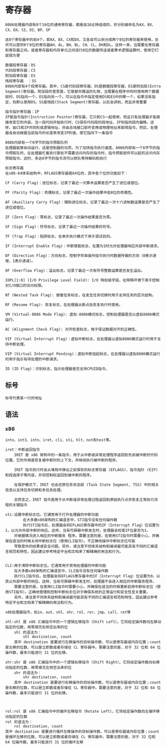 
# 寄存器
    8086处理器内部有8个16位的通用寄存器，都是由16比特组成的，并分别被命名为AX、BX、CX、DX、SI、DI、BP、SP

    这8个寄存器中的前4个，即AX、BX、CX和DX，又各自可以拆分成两个8位的寄存器来使用，总共可以提供8个8位的寄存器AH、AL、BH、BL、CH、CL、DH和DL。这样一来，当需要在寄存器和寄存器之间，或者寄存器和内存单元之间进行8位的数据传送或者算术逻辑运算时，使用它们就很方便

    数据段寄存器：DS
    代码段寄存器：CS
    附加段寄存器：ES
    栈段寄存器  ：SS
    8086内部有4个段寄存器。其中，CS是代码段寄存器，DS是数据段寄存器，ES是附加段(Extra Segment)寄存器。附加段的意思是，它是额外赠送的礼物，当需要在程序中同时使用两个数据段时，DS指向一个，ES指向另一个。可以在指令中指定使用DS和ES中的哪一个，如果没有指定，则默认使用DS。SS是栈段(Stack Segment)寄存器，以后会讲到，而且非常重要

    指令指针寄存器：IP
    IP是指令指针(Instruction Pointer)寄存器，它只和CS一起使用，而且只有处理器才能直接改变它的内容。当一段代码开始执行时，CS保存代码段的段地址，IP则指向段内偏移。这样，由CS和IP共同形成逻辑地址，并由总线接口部件变换成物理地址来取得指令。然后，处理器会自动根据当前指令的长度来改变IP的值，使它指向下一条指令

    8086内部有一个6字节的指令预取队列
    处理器能够自动运行，这是控制器的功劳。为了加快指令执行速度，8086内部有一个6字节的指令预取队列，在处理器忙着执行那些不需要访问内存的指令时，指令预取部件可以趁机访问内存预取指令。这时，多达6字节的指令流可以排队等待解码和执行

    标志寄存器
    在x86-64体系结构中，RFLAGS寄存器是64位的，其中各个位的功能如下：

    CF (Carry Flag)：进位标志，记录了最近一次算术运算是否产生了进位或借位。

    PF (Parity Flag)：奇偶标志，记录了最近一次操作结果中低8位的奇偶性。

    AF (Auxiliary Carry Flag)：辅助进位标志，记录了最近一次十六进制数运算是否产生了进位或借位。

    ZF (Zero Flag)：零标志，记录了最近一次操作结果是否为零。

    SF (Sign Flag)：符号标志，记录了最近一次操作结果的符号。

    TF (Trap Flag)：陷阱标志，在单步执行模式下用于调试目的。

    IF (Interrupt Enable Flag)：中断使能标志，在置为1时允许处理器响应外部中断请求。

    DF (Direction Flag)：方向标志，控制字符串操作指令执行时数据传输的方向（0表示递增，1表示递减）。

    OF (Overflow Flag)：溢出标志，记录了最近一次有符号整数运算是否发生溢出。

    IOPL[1:0] (I/O Privilege Level Field): I/O 特权级字段，在特殊环境下用于控制对I/O端口的访问权限。

    NT (Nested Task Flag): 嵌套任务标志，在发生任务切换时用于支持任务的层次结构。

    RF (Resume Flag): 恢复标志，在处理器从断点处恢复执行时使用。

    VM (Virtual-8086 Mode Flag): 虚拟-8086模式标志，控制处理器是否以虚拟8086模式运行。

    AC (Alignment Check Flag): 对齐检查标志，用于保证数据对齐的正确性。

    VIF (Virtual Interrupt Flag)：虚拟中断标志，在处理器以虚拟8086模式运行时用于支持中断处理。

    VIP (Virtual Interrupt Pending)：虚拟中断挂起标志，在处理器以虚拟8086模式运行时用于指示有待处理的中断请求。

    ID (ID Flag)：识别标志，指示处理器是否支持CPUID指令。

## 标号
    标号代表某一行的地址



## 语法

### x86
    into、int3、intn、iret、cli、sti、hlt、not和test等。

    iret：中断返回指令
        IRET 是 x86 架构中的一条指令，用于从中断或异常处理程序返回到先前被中断的代码位置。它的作用是恢复被中断时的上下文，并继续执行被中断的程序。

        IRET 指令执行时会从堆栈中弹出之前保存的标志寄存器 (EFLAGS)、指令指针 (EIP) 和段选择子等内容，并将控制权返回到被中断的程序。

        在保护模式下，IRET 也会还原任务状态段 (Task State Segment, TSS) 中的相关信息以支持任务切换和多任务处理。

        总而言之，IRET 指令是用于从中断或异常处理过程返回到原始执行点并恢复正常执行流程的关键指令

    sti:设置中断标志位。它通常用于打开处理器的中断功能
            在大多数x86架构的汇编语言中，STI指令没有任何操作数
            执行STI指令后，处理器会将EFLAGS寄存器中的IF（Interrupt Flag）位设置为1，以允许外部中断的响应。这样，当有可屏蔽中断发生时，处理器会检查IF位是否为1，
        并根据情况进入相应的中断服务 程序。需要注意的是，在使用STI指令时需要小心，并确保在适当的时候关闭中断标志位（使用CLI指令）。不正确地操作中断标志位可能
        导致意外的结果或安全问题。另外，请注意不同体系结构和编译器可能具有不同的汇编语言规范和特性，因此建议参考特定平台和文档来了解精确的用法和行为。


    CLI:用于清除中断标志位。它通常用于禁用处理器的中断功能
        在大多数x86架构的汇编语言中，CLI指令没有任何操作数
        执行CLI指令后，处理器会将EFLAGS寄存器中的IF（Interrupt Flag）位设置为0，以禁止外部中断的响应。这样，当有可屏蔽中断发生时，处理器不会进入相应的中断服务程序。
        需要注意的是，在使用CLI指令时需要小心，并确保在适当的时候重新启用中断标志位（使用STI指令）。正确地管理和控制中断标志位对于确保系统的正常运行和安全性至关重要。
        另外，请注意不同体系结构和编译器可能具有不同的汇编语言规范和特性，因此建议参考特定平台和文档来了解精确的用法和行为。

    x86处理器指令，如in、out、shl、shr、rol、ror、jmp、call、ret等

    shl:shl 是 x86 汇编指令中的一个逻辑左移指令（Shift Left）。它将给定操作数向左移动指定的位数，用零填充右侧空出来的位
        shl 的语法为：
            shl destination, count
        其中 destination 是要进行左移操作的目标操作数，可以是寄存器或内存位置；count 是左移的位数，可以是立即数或者存储在 CL 寄存器中。需要注意的是，对于 32 位和 64 位操作数，最多只能进行 31 位的左移。

    shr:shr 是 x86 汇编指令中的一个逻辑右移指令（Shift Right）。它将给定操作数向右移动指定的位数，用零填充左侧空出来的位
        shr 的语法为：
            shr destination, count
        其中 destination 是要进行右移操作的目标操作数，可以是寄存器或内存位置；count 是右移的位数，可以是立即数或者存储在 CL 寄存器中。需要注意的是，对于 32 位和 64 位操作数，最多只能进行 31 位的右移。



    rol:rol 是 x86 汇编指令中的循环左移指令（Rotate Left）。它将给定操作数向左循环移动指定的位数
    rol 的语法为：
        rol destination, count
    其中 destination 是要进行循环左移操作的目标操作数，可以是寄存器或内存位置；count 是循环左移的位数，可以是立即数或者存储在 CL 寄存器中。需要注意的是，对于 32 位和 64 位操作数，最多只能进行 31 位的循环左移
